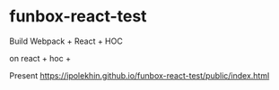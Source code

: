 # funbox-react-test
Build Webpack + React + HOC

on react + hoc + 

Present https://ipolekhin.github.io/funbox-react-test/public/index.html

